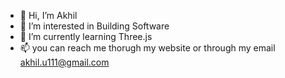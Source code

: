 - 👋 Hi, I’m Akhil
- 👀 I’m interested in Building Software
- 🌱 I’m currently learning Three.js
- 📫 you can reach me thorugh my website or through my email akhil.u111@gmail.com

<!---
akkiu111/akkiu111 is a ✨ special ✨ repository because its `README.md` (this file) appears on your GitHub profile.
You can click the Preview link to take a look at your changes.
--->
